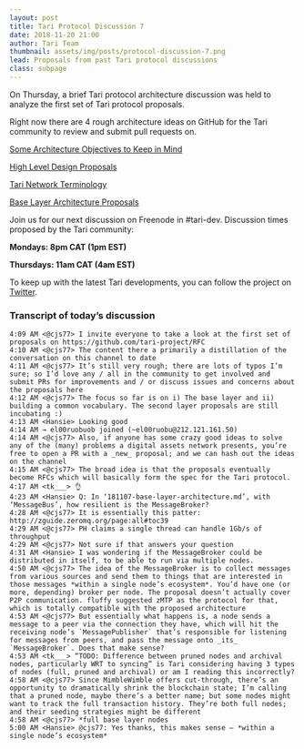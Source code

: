 ```yaml
---
layout: post
title: Tari Protocol Discussion 7
date: 2018-11-20 21:00
author: Tari Team
thumbnail: assets/img/posts/protocol-discussion-7.png
lead: Proposals from past Tari protocol discussions
class: subpage
---
```


On Thursday, a brief Tari protocol architecture discussion was held to analyze the first set of Tari protocol proposals.

Right now there are 4 rough architecture ideas on GitHub for the Tari community to review and submit pull requests on.

[Some Architecture Objectives to Keep in Mind](https://github.com/tari-project/RFC/blob/master/proposals/181029-overview.md)

[High Level Design Proposals](https://github.com/tari-project/RFC/blob/master/proposals/181102-high-level-design.md)

[Tari Network Terminology](https://github.com/tari-project/RFC/blob/master/Glossary.md)

[Base Layer Architecture Proposals](https://github.com/tari-project/RFC/blob/master/proposals/181107-base-layer-architecture.md)


Join us for our next discussion on Freenode in #tari-dev.
Discussion times proposed by the Tari community:

**Mondays: 8pm CAT (1pm EST)**

**Thursdays: 11am CAT (4am EST)**

To keep up with the latest Tari developments, you can follow the project on [Twitter](https://twitter.com/tari).

### Transcript of today’s discussion

```
4:09 AM <@cjs77> I invite everyone to take a look at the first set of proposals on https://github.com/tari-project/RFC
4:10 AM <@cjs77> The content there a primarily a distillation of the conversation on this channel to date
4:11 AM <@cjs77> It’s still very rough; there are lots of typos I’m sure; so I’d love any / all in the community to get involved and submit PRs for improvements and / or discuss issues and concerns about the proposals here
4:12 AM <@cjs77> The focus so far is on i) The base layer and ii) building a common vocabulary. The second layer proposals are still incubating :)
4:13 AM <Hansie> Looking good
4:14 AM → el00ruobuob joined (~el00ruobu@212.121.161.50)
4:14 AM <@cjs77> Also, if anyone has some crazy good ideas to solve any of the (many) problems a digital assets network presents, you’re free to open a PR with a _new_ proposal; and we can hash out the ideas on the channel
4:15 AM <@cjs77> The broad idea is that the proposals eventually become RFCs which will basically form the spec for the Tari protocol.
4:17 AM <tk___> 👌
4:23 AM <Hansie> Q: In ‘181107-base-layer-architecture.md’, with ‘MessageBus’, how resilient is the MessageBroker?
4:28 AM <@cjs77> It is essentially this patter: http://zguide.zeromq.org/page:all#toc39
4:29 AM <@cjs77> PH claims a single thread can handle 1Gb/s of throughput
4:29 AM <@cjs77> Not sure if that answers your question
4:31 AM <Hansie> I was wondering if the MessageBroker could be distributed in itself, to be able to run via multiple nodes.
4:50 AM <@cjs77> The idea of the MessageBroker is to collect messages from various sources and send them to things that are interested in those messages *within a single node’s ecosystem*. You’d have one (or more, depending) broker per node. The proposal doesn’t actually cover P2P communication. fluffy suggested zMTP as the protocol for that, which is totally compatible with the proposed architecture
4:53 AM <@cjs77> But essentially what happens is, a node sends a message to a peer via the connection they have, which will hit the receiving node’s `MessagePublisher` that’s responsible for listening for messages from peers, and pass the message onto _its_ `MessageBroker`. Does that make sense?
4:53 AM <tk___> “TODO: Difference between pruned nodes and archival nodes, particularly WRT to syncing” is Tari considering having 3 types of nodes (full, pruned and archival) or am I reading this incorrectly?
4:58 AM <@cjs77> Since MimbleWimble offers cut-through, there’s an opportunity to dramatically shrink the blockchain state; I’m calling that a pruned node, maybe there’s a better name; but some nodes might want to track the full transaction history. They’re both full nodes; and their seeding strategies might be different
4:58 AM <@cjs77> *full base layer nodes
5:00 AM <Hansie> @cjs77: Yes thanks, this makes sense — *within a single node’s ecosystem*
```
